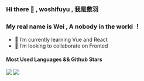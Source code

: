 ### Hi there 👋 , woshifuyu , 我是敷羽
### My real name is Wei , A nobody in the world ！
- 🌱 I’m currently learning Vue and React
- 👯 I’m looking to collaborate on Fronted
#### Most Used Languages  &&  Github Stars
<a href="https://github.com/woshifuyu">
  <img align="left" src="https://github-readme-stats.vercel.app/api/top-langs/?username=woshifuyu&layout=compact" />
</a>
<a href="https://github.com/woshifuyu">
  <img align="center" src="https://github-readme-stats.vercel.app/api?username=woshifuyu&count_private=true&show_icons=true" />
</a>

<!--
**woshifuyu/woshifuyu** is a ✨ _special_ ✨ repository because its `README.md` (this file) appears on your GitHub profile.

Here are some ideas to get you started:

- 🔭 I’m currently working on ...
- 🌱 I’m currently learning ...
- 👯 I’m looking to collaborate on ...
- 🤔 I’m looking for help with ...
- 💬 Ask me about ...
- 📫 How to reach me: ...
- 😄 Pronouns: ...
- ⚡ Fun fact: ...
-->
